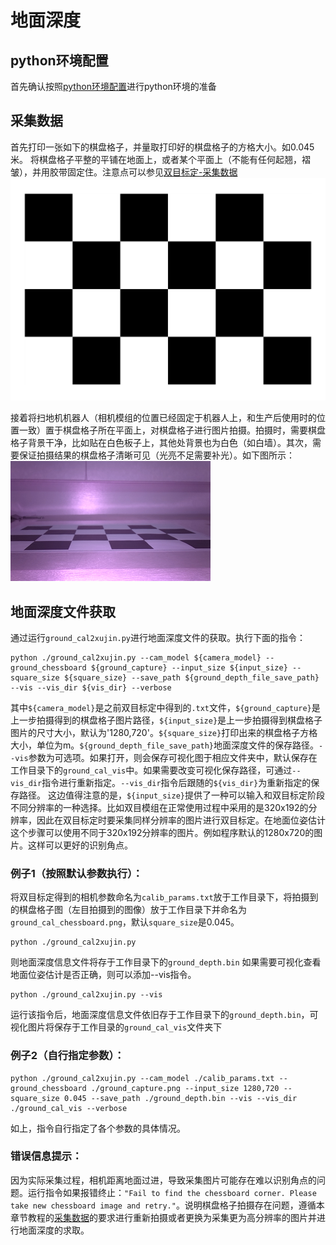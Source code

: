 # 地面深度

## python环境配置
首先确认按照[python环境配置](../python_env/contents.md)进行python环境的准备

## 采集数据
首先打印一张如下的棋盘格子，并量取打印好的棋盘格子的方格大小。如0.045米。
将棋盘格子平整的平铺在地面上，或者某个平面上（不能有任何起翘，褶皱），并用胶带固定住。注意点可以参见[双目标定-采集数据](../stereo_camera_calibration/contents.md)
![ground_chessboard_image](./images/ground_chessboard/Checkerboard-A4-45mm-5x3-1.png)

接着将扫地机机器人（相机模组的位置已经固定于机器人上，和生产后使用时的位置一致）置于棋盘格子所在平面上，对棋盘格子进行图片拍摄。拍摄时，需要棋盘格子背景干净，比如贴在白色板子上，其他处背景也为白色（如白墙）。其次，需要保证拍摄结果的棋盘格子清晰可见（光亮不足需要补光）。如下图所示：
![ground_chessboard_capture](./images/ground_chessboard/ground_chessboard_capture.png)

## 地面深度文件获取
通过运行`ground_cal2xujin.py`进行地面深度文件的获取。执行下面的指令：
```
python ./ground_cal2xujin.py --cam_model ${camera_model} --ground_chessboard ${ground_capture} --input_size ${input_size} --square_size ${square_size} --save_path ${ground_depth_file_save_path} --vis --vis_dir ${vis_dir} --verbose
```
其中`${camera_model}`是之前双目标定中得到的`.txt`文件，`${ground_capture}`是上一步拍摄得到的棋盘格子图片路径，`${input_size}`是上一步拍摄得到棋盘格子图片的尺寸大小，默认为'1280,720'。`${square_size}`打印出来的棋盘格子方格大小，单位为m。`${ground_depth_file_save_path}`地面深度文件的保存路径。`--vis`参数为可选项。如果打开，则会保存可视化图于相应文件夹中，默认保存在工作目录下的`ground_cal_vis`中。如果需要改变可视化保存路径，可通过`--vis_dir`指令进行重新指定。`--vis_dir`指令后跟随的`${vis_dir}`为重新指定的保存路径。
这边值得注意的是，`${input_size}`提供了一种可以输入和双目标定阶段不同分辨率的一种选择。比如双目模组在正常使用过程中采用的是320x192的分辨率，因此在双目标定时要采集同样分辨率的图片进行双目标定。在地面位姿估计这个步骤可以使用不同于320x192分辨率的图片。例如程序默认的1280x720的图片。这样可以更好的识别角点。

### 例子1（按照默认参数执行）：
将双目标定得到的相机参数命名为`calib_params.txt`放于工作目录下，将拍摄到的棋盘格子图（左目拍摄到的图像）放于工作目录下并命名为`ground_cal_chessboard.png`，默认`square_size`是0.045。
```
python ./ground_cal2xujin.py 
```
则地面深度信息文件将存于工作目录下的`ground_depth.bin`
如果需要可视化查看地面位姿估计是否正确，则可以添加--vis指令。
```
python ./ground_cal2xujin.py --vis
```
运行该指令后，地面深度信息文件依旧存于工作目录下的`ground_depth.bin`，可视化图片将保存于工作目录的`ground_cal_vis`文件夹下


### 例子2（自行指定参数）：
```
python ./ground_cal2xujin.py --cam_model ./calib_params.txt --ground_chessboard ./ground_capture.png --input_size 1280,720 --square_size 0.045 --save_path ./ground_depth.bin --vis --vis_dir ./ground_cal_vis --verbose
```
如上，指令自行指定了各个参数的具体情况。

### 错误信息提示：
因为实际采集过程，相机距离地面过进，导致采集图片可能存在难以识别角点的问题。运行指令如果报错终止：`"Fail to find the chessboard corner. Please take new chessboard image and retry."`。说明棋盘格子拍摄存在问题，遵循本章节教程的[采集数据](#采集数据)的要求进行重新拍摄或者更换为采集更为高分辨率的图片并进行地面深度的求取。